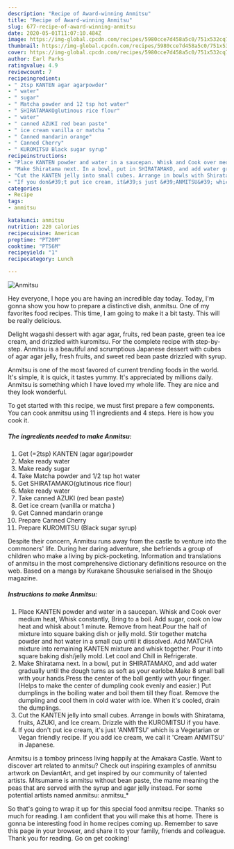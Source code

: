```yaml
---
description: "Recipe of Award-winning Anmitsu"
title: "Recipe of Award-winning Anmitsu"
slug: 677-recipe-of-award-winning-anmitsu
date: 2020-05-01T11:07:10.484Z
image: https://img-global.cpcdn.com/recipes/5980cce7d458a5c0/751x532cq70/anmitsu-recipe-main-photo.jpg
thumbnail: https://img-global.cpcdn.com/recipes/5980cce7d458a5c0/751x532cq70/anmitsu-recipe-main-photo.jpg
cover: https://img-global.cpcdn.com/recipes/5980cce7d458a5c0/751x532cq70/anmitsu-recipe-main-photo.jpg
author: Earl Parks
ratingvalue: 4.9
reviewcount: 7
recipeingredient:
- " 2tsp KANTEN agar agarpowder"
- " water"
- " sugar"
- " Matcha powder and 12 tsp hot water"
- " SHIRATAMAKOglutinous rice flour"
- " water"
- " canned AZUKI red bean paste"
- " ice cream vanilla or matcha "
- " Canned mandarin orange"
- " Canned Cherry"
- " KUROMITSU Black sugar syrup"
recipeinstructions:
- "Place KANTEN powder and water in a saucepan. Whisk and Cook over medium heat, Whisk constantly, Bring to a boil. Add sugar, cook on low heat and whisk about 1 minute. Remove from heat.Pour the half of mixture into square baking dish or jelly mold. Stir together matcha powder and hot water in a small cup until it dissolved. Add MATCHA mixture into remaining KANTEN mixture and whisk together. Pour it into square baking dish/jelly mold. Let cool and Chill in Refrigerate."
- "Make Shiratama next. In a bowl, put in SHIRATAMAKO, and add water gradually until the dough turns as soft as your earlobe.Make 8 small ball with your hands.Press the center of the ball gently with your finger. (Helps to make the center of dumpling cook evenly and easier.) Put dumplings in the boiling water and boil them till they float. Remove the dumpling and cool them in cold water with ice. When it&#39;s cooled, drain the dumplings."
- "Cut the KANTEN jelly into small cubes. Arrange in bowls with Shiratama, fruits, AZUKI, and Ice cream. Drizzle with the KUROMITSU if you have."
- "If you don&#39;t put ice cream, it&#39;s just &#39;ANMITSU&#39; which is a Vegetarian or Vegan friendly recipe. If you add ice cream, we call it &#39;Cream ANMITSU&#39; in Japanese."
categories:
- Recipe
tags:
- anmitsu

katakunci: anmitsu 
nutrition: 220 calories
recipecuisine: American
preptime: "PT20M"
cooktime: "PT56M"
recipeyield: "1"
recipecategory: Lunch

---
```



![Anmitsu](https://img-global.cpcdn.com/recipes/5980cce7d458a5c0/751x532cq70/anmitsu-recipe-main-photo.jpg)

Hey everyone, I hope you are having an incredible day today. Today, I'm gonna show you how to prepare a distinctive dish, anmitsu. One of my favorites food recipes. This time, I am going to make it a bit tasty. This will be really delicious.

Delight wagashi dessert with agar agar, fruits, red bean paste, green tea ice cream, and drizzled with kuromitsu. For the complete recipe with step-by-step. Anmitsu is a beautiful and scrumptious Japanese dessert with cubes of agar agar jelly, fresh fruits, and sweet red bean paste drizzled with syrup.

Anmitsu is one of the most favored of current trending foods in the world. It's simple, it is quick, it tastes yummy. It's appreciated by millions daily. Anmitsu is something which I have loved my whole life. They are nice and they look wonderful.


To get started with this recipe, we must first prepare a few components. You can cook anmitsu using 11 ingredients and 4 steps. Here is how you cook it.

<!--inarticleads1-->

##### The ingredients needed to make Anmitsu:

1. Get  (=2tsp) KANTEN (agar agar)powder
1. Make ready  water
1. Make ready  sugar
1. Take  Matcha powder and 1/2 tsp hot water
1. Get  SHIRATAMAKO(glutinous rice flour)
1. Make ready  water
1. Take  canned AZUKI (red bean paste)
1. Get  ice cream (vanilla or matcha )
1. Get  Canned mandarin orange
1. Prepare  Canned Cherry
1. Prepare  KUROMITSU (Black sugar syrup)


Despite their concern, Anmitsu runs away from the castle to venture into the commoners&#39; life. During her daring adventure, she befriends a group of children who make a living by pick-pocketing. Information and translations of anmitsu in the most comprehensive dictionary definitions resource on the web. Based on a manga by Kurakane Shousuke serialised in the Shoujo magazine. 

<!--inarticleads2-->

##### Instructions to make Anmitsu:

1. Place KANTEN powder and water in a saucepan. Whisk and Cook over medium heat, Whisk constantly, Bring to a boil. Add sugar, cook on low heat and whisk about 1 minute. Remove from heat.Pour the half of mixture into square baking dish or jelly mold. Stir together matcha powder and hot water in a small cup until it dissolved. Add MATCHA mixture into remaining KANTEN mixture and whisk together. Pour it into square baking dish/jelly mold. Let cool and Chill in Refrigerate.
1. Make Shiratama next. In a bowl, put in SHIRATAMAKO, and add water gradually until the dough turns as soft as your earlobe.Make 8 small ball with your hands.Press the center of the ball gently with your finger. (Helps to make the center of dumpling cook evenly and easier.) Put dumplings in the boiling water and boil them till they float. Remove the dumpling and cool them in cold water with ice. When it&#39;s cooled, drain the dumplings.
1. Cut the KANTEN jelly into small cubes. Arrange in bowls with Shiratama, fruits, AZUKI, and Ice cream. Drizzle with the KUROMITSU if you have.
1. If you don&#39;t put ice cream, it&#39;s just &#39;ANMITSU&#39; which is a Vegetarian or Vegan friendly recipe. If you add ice cream, we call it &#39;Cream ANMITSU&#39; in Japanese.


Anmitsu is a tomboy princess living happily at the Amakara Castle. Want to discover art related to anmitsu? Check out inspiring examples of anmitsu artwork on DeviantArt, and get inspired by our community of talented artists. Mitsumame is anmitsu without bean paste, the mame meaning the peas that are served with the syrup and agar jelly instead. For some potential artists named anmitsu: anmitsu_* 

So that's going to wrap it up for this special food anmitsu recipe. Thanks so much for reading. I am confident that you will make this at home. There is gonna be interesting food in home recipes coming up. Remember to save this page in your browser, and share it to your family, friends and colleague. Thank you for reading. Go on get cooking!
